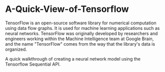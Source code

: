 # A-Quick-View-of-Tensorflow
TensorFlow is an open-source software library for numerical computation using data flow graphs. It is used for machine learning applications such as neural networks. TensorFlow was originally developed by researchers and engineers working within the Machine Intelligence team at Google Brain, and the name "TensorFlow" comes from the way that the library's data is organized.

A quick walkthrough of creating a neural network model using the Tensorflow Sequential API. 
